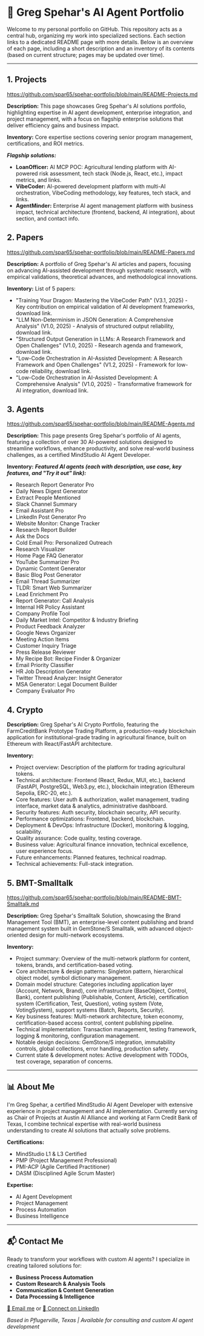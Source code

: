# 🧠 Greg Spehar's AI Agent Portfolio

Welcome to my personal portfolio on GitHub. This repository acts as a central hub, organizing my work into specialized sections. Each section links to a dedicated README page with more details. Below is an overview of each page, including a short description and an inventory of its contents (based on current structure; pages may be updated over time).

---
## 1. Projects

https://github.com/spar65/spehar-portfolio/blob/main/README-Projects.md

**Description:** This page showcases Greg Spehar's AI solutions portfolio, highlighting expertise in AI agent development, enterprise integration, and project management, with a focus on flagship enterprise solutions that deliver efficiency gains and business impact.

**Inventory:**
Core expertise sections covering senior program management, certifications, and ROI metrics.

***Flagship solutions:***
- **LoanOfficer:** AI MCP POC: Agricultural lending platform with AI-powered risk assessment, tech stack (Node.js, React, etc.), impact metrics, and links.
- **VibeCoder:** AI-powered development platform with multi-AI orchestration, VibeCoding methodology, key features, tech stack, and links.
- **AgentMinder:** Enterprise AI agent management platform with business impact, technical architecture (frontend, backend, AI integration), about section, and contact info.

## 2. Papers

https://github.com/spar65/spehar-portfolio/blob/main/README-Papers.md

**Description:**  A portfolio of Greg Spehar's AI articles and papers, focusing on advancing AI-assisted development through systematic research, with empirical validations, theoretical advances, and methodological innovations.

**Inventory:**
List of 5 papers:

- "Training Your Dragon: Mastering the VibeCoder Path" (V3.1, 2025) - Key contribution on empirical validation of AI development frameworks, download link.
- "LLM Non-Determinism in JSON Generation: A Comprehensive Analysis" (V1.0, 2025) - Analysis of structured output reliability, download link.
- "Structured Output Generation in LLMs: A Research Framework and Open Challenges" (V1.0, 2025) - Research agenda and framework, download link.
- "Low-Code Orchestration in AI-Assisted Development: A Research Framework and Open Challenges" (V1.2, 2025) - Framework for low-code reliability, download link.
- "Low-Code Orchestration in AI-Assisted Development: A Comprehensive Analysis" (V1.0, 2025) - Transformative framework for AI integration, download link.
  
## 3. Agents

https://github.com/spar65/spehar-portfolio/blob/main/README-Agents.md

**Description:** This page presents Greg Spehar's portfolio of AI agents, featuring a collection of over 30 AI-powered solutions designed to streamline workflows, enhance productivity, and solve real-world business challenges, as a certified MindStudio AI Agent Developer.

**Inventory:**
***Featured AI agents (each with description, use case, key features, and "Try it out" link):***
- Research Report Generator Pro
- Daily News Digest Generator
- Extract People Mentioned
- Slack Channel Summary
- Email Assistant Pro
- LinkedIn Post Generator Pro
- Website Monitor: Change Tracker
- Research Report Builder
- Ask the Docs
- Cold Email Pro: Personalized Outreach
- Research Visualizer
- Home Page FAQ Generator
- YouTube Summarizer Pro
- Dynamic Content Generator
- Basic Blog Post Generator
- Email Thread Summarizer
- TLDR: Smart Web Summarizer
- Lead Enrichment Pro
- Report Generator: Call Analysis
- Internal HR Policy Assistant
- Company Profile Tool
- Daily Market Intel: Competitor & Industry Briefing
- Product Feedback Analyzer
- Google News Organizer
- Meeting Action Items
- Customer Inquiry Triage
- Press Release Reviewer
- My Recipe Bot: Recipe Finder & Organizer
- Email Priority Classifier
- HR Job Description Generator
- Twitter Thread Analyzer: Insight Generator
- MSA Generator: Legal Document Builder
- Company Evaluator Pro

## 4. Crypto



**Description:** Greg Spehar's AI Crypto Portfolio, featuring the FarmCreditBank Prototype Trading Platform, a production-ready blockchain application for institutional-grade trading in agricultural finance, built on Ethereum with React/FastAPI architecture.

**Inventory:**
- Project overview: Description of the platform for trading agricultural tokens.
- Technical architecture: Frontend (React, Redux, MUI, etc.), backend (FastAPI, PostgreSQL, Web3.py, etc.), blockchain integration (Ethereum Sepolia, ERC-20, etc.).
- Core features: User auth & authorization, wallet management, trading interface, market data & analytics, administrative dashboard.
- Security features: Auth security, blockchain security, API security.
- Performance optimizations: Frontend, backend, blockchain.
- Deployment & DevOps: Infrastructure (Docker), monitoring & logging, scalability.
- Quality assurance: Code quality, testing coverage.
- Business value: Agricultural finance innovation, technical excellence, user experience focus.
- Future enhancements: Planned features, technical roadmap.
- Technical achievements: Full-stack integration.

## 5. BMT-Smalltalk

https://github.com/spar65/spehar-portfolio/blob/main/README-BMT-Smalltalk.md

**Description:** Greg Spehar's Smalltalk Solution, showcasing the Brand Management Tool (BMT), an enterprise-level content publishing and brand management system built in GemStone/S Smalltalk, with advanced object-oriented design for multi-network ecosystems.

**Inventory:**
- Project summary: Overview of the multi-network platform for content, tokens, brands, and certification-based voting.
- Core architecture & design patterns: Singleton pattern, hierarchical object model, symbol dictionary management.
- Domain model structure: Categories including application layer (Account, Network, Brand), core infrastructure (BaseObject, Control, Bank), content publishing (Publishable, Content, Article), certification system (Certification, Test, Question), voting system (Vote, VotingSystem), support systems (Batch, Reports, Security).
- Key business features: Multi-network architecture, token economy, certification-based access control, content publishing pipeline.
- Technical implementation: Transaction management, testing framework, logging & monitoring, configuration management.
- Notable design decisions: GemStone/S integration, immutability controls, global collections, error handling, production safety.
- Current state & development notes: Active development with TODOs, test coverage, separation of concerns.

---

## 📊 About Me

I'm Greg Spehar, a certified MindStudio AI Agent Developer with extensive experience in project management and AI implementation. Currently serving as Chair of Projects at Austin AI Alliance and working at Farm Credit Bank of Texas, I combine technical expertise with real-world business understanding to create AI solutions that actually solve problems.

**Certifications:**  
- MindStudio L1 & L3 Certified  
- PMP (Project Management Professional)  
- PMI-ACP (Agile Certified Practitioner)  
- DASM (Disciplined Agile Scrum Master)  

**Expertise:**  
- AI Agent Development  
- Project Management  
- Process Automation  
- Business Intelligence  

---

## 📬 Contact Me

Ready to transform your workflows with custom AI agents? I specialize in creating tailored solutions for:  
- **Business Process Automation**  
- **Custom Research & Analysis Tools**  
- **Communication & Content Generation**  
- **Data Processing & Intelligence**  

[📧 Email me](mailto:greg@gidanc.com) or [💼 Connect on LinkedIn](https://www.linkedin.com/in/spehargreg)  

*Based in Pflugerville, Texas | Available for consulting and custom AI agent development*
